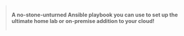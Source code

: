 > <br/>**A no-stone-unturned Ansible playbook you can use to set up the ultimate home lab or on-premise addition to your cloud!**<br/><br/>
